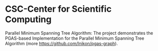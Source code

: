 # CSC-Center for Scientific Computing

Parallel Minimum Spanning Tree Algorithm: 
The project demonstrates the PGAS-based Implementation for the Parallel Minimum Spanning Tree Algorithm (more https://github.com/lnikon/pgas-graph).
